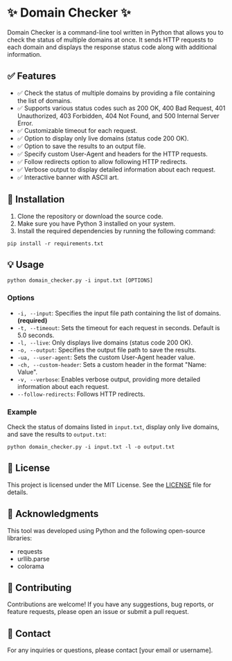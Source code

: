 # ✨ Domain Checker ✨

Domain Checker is a command-line tool written in Python that allows you to check the status of multiple domains at once. It sends HTTP requests to each domain and displays the response status code along with additional information.

## ✅ Features

- ✅ Check the status of multiple domains by providing a file containing the list of domains.
- ✅ Supports various status codes such as 200 OK, 400 Bad Request, 401 Unauthorized, 403 Forbidden, 404 Not Found, and 500 Internal Server Error.
- ✅ Customizable timeout for each request.
- ✅ Option to display only live domains (status code 200 OK).
- ✅ Option to save the results to an output file.
- ✅ Specify custom User-Agent and headers for the HTTP requests.
- ✅ Follow redirects option to allow following HTTP redirects.
- ✅ Verbose output to display detailed information about each request.
- ✅ Interactive banner with ASCII art.

## 🚀 Installation

1. Clone the repository or download the source code.
2. Make sure you have Python 3 installed on your system.
3. Install the required dependencies by running the following command:

```pip install -r requirements.txt```

## 💡 Usage

```python domain_checker.py -i input.txt [OPTIONS]```


### Options

- `-i, --input`: Specifies the input file path containing the list of domains. **(required)**
- `-t, --timeout`: Sets the timeout for each request in seconds. Default is 5.0 seconds.
- `-l, --live`: Only displays live domains (status code 200 OK).
- `-o, --output`: Specifies the output file path to save the results.
- `-ua, --user-agent`: Sets the custom User-Agent header value.
- `-ch, --custom-header`: Sets a custom header in the format "Name: Value".
- `-v, --verbose`: Enables verbose output, providing more detailed information about each request.
- `--follow-redirects`: Follows HTTP redirects.

### Example

Check the status of domains listed in `input.txt`, display only live domains, and save the results to `output.txt`:

```python domain_checker.py -i input.txt -l -o output.txt```


## 📝 License

This project is licensed under the MIT License. See the [LICENSE](LICENSE) file for details.

## 🙌 Acknowledgments

This tool was developed using Python and the following open-source libraries:
- requests
- urllib.parse
- colorama

## 🤝 Contributing

Contributions are welcome! If you have any suggestions, bug reports, or feature requests, please open an issue or submit a pull request.

## 📧 Contact

For any inquiries or questions, please contact [your email or username].

